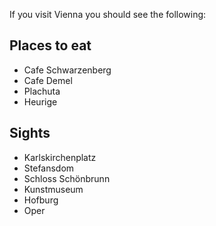 If you visit Vienna you should see the following:

## Places to eat
- Cafe Schwarzenberg
- Cafe Demel
- Plachuta
- Heurige



## Sights
- Karlskirchenplatz
- Stefansdom
- Schloss Schönbrunn
- Kunstmuseum
- Hofburg
- Oper
